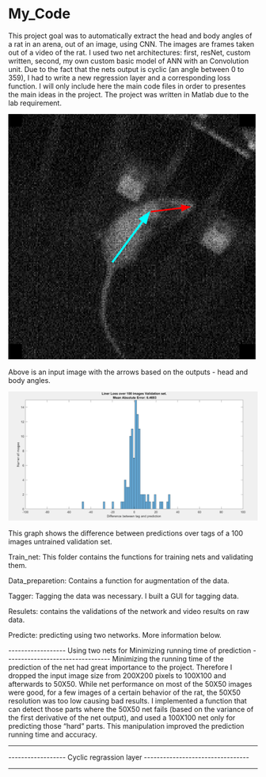 # My_Code

This project goal was to automatically extract the head and body angles of a rat in an arena, out of an image, using CNN. 
The images are frames taken out of a video of the rat. I used two net architectures: first, resNet, custom written, second, my own custom basic model of ANN with an Convolution unit.
Due to the fact that the nets output is cyclic (an angle between 0 to 359), I had to write a new regression layer and a corresponding loss function.
I will only include here the main code files in order to presentes the main ideas in the project. The project was written in Matlab due to the lab requirement.

![](visualization/head_body_angles.png)

Above is an input image with the arrows based on the outputs - head and body angles.

![](visualization/Liner_loss_graph.png)

This graph shows the difference between predictions over tags of a 100 images untrained validation set.

Train_net: This folder contains the functions for training nets and validating them.

Data_preparetion: Contains a function for augmentation of the data.

Tagger: Tagging the data was necessary. I built a GUI for tagging data.

Resulets: contains the validations of the network and video results on raw data.

Predicte: predicting using two networks. More information below.

------------------ Using two nets for Minimizing running time of prediction ---------------------------------
Minimizing the running time of the prediction of the net had great importance to the project. Therefore I dropped the input image size from 200X200 pixels to 100X100 and afterwards to 50X50. While net performance on most of the 50X50 images were good, for a few images of a certain behavior of the rat, the 50X50 resolution was too low causing bad results. I implemented a function that can detect those parts where the 50X50 net fails (based on the variance of the first derivative of the net output), and used a 100X100 net only for predicting those “hard” parts.
This manipulation improved the prediction running time and accuracy. 

-------------------------------------------------------------------------------------------------------------

------------------ Cyclic regrassion layer ---------------------------------
 

-------------------------------------------------------------------------------------------------------------


